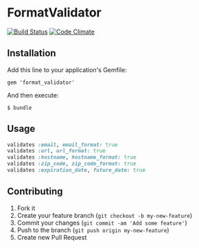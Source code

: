 # FormatValidator

[![Build Status](https://travis-ci.org/bloc40/format_validator.png?branch=master)](https://travis-ci.org/bloc40/format_validator) [![Code Climate](https://codeclimate.com/github/bloc40/format_validator.png)](https://codeclimate.com/github/bloc40/format_validator)

## Installation

Add this line to your application's Gemfile:

    gem 'format_validator'

And then execute:

    $ bundle

## Usage

``` ruby
validates :email, email_format: true
validates :url, url_format: true
validates :hostname, hostname_format: true
validates :zip_code, zip_code_format: true
validates :expiration_date, future_date: true
```

## Contributing

1. Fork it
2. Create your feature branch (`git checkout -b my-new-feature`)
3. Commit your changes (`git commit -am 'Add some feature'`)
4. Push to the branch (`git push origin my-new-feature`)
5. Create new Pull Request
